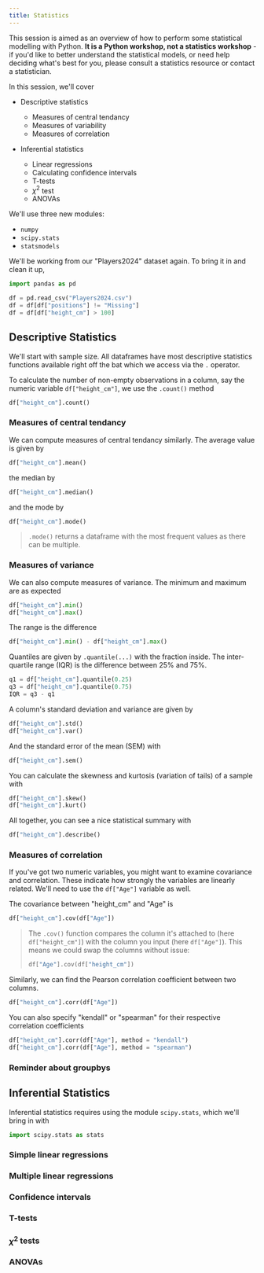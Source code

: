 ```yaml
---
title: Statistics
--- 
```


This session is aimed as an overview of how to perform some statistical modelling with Python. **It is a Python workshop, not a statistics workshop** - if you'd like to better understand the statistical models, or need help deciding what's best for you, please consult a statistics resource or contact a statistician.

In this session, we'll cover

- Descriptive statistics
  - Measures of central tendancy
  - Measures of variability
  - Measures of correlation
  
- Inferential statistics
  - Linear regressions
  - Calculating confidence intervals
  - T-tests
  - $\chi^2$ test
  - ANOVAs

We'll use three new modules:
 - `numpy`
 - `scipy.stats`
 - `statsmodels`

We'll be working from our "Players2024" dataset again. To bring it in and clean it up,

```python
import pandas as pd

df = pd.read_csv("Players2024.csv")
df = df[df["positions"] != "Missing"]
df = df[df["height_cm"] > 100]
```

## Descriptive Statistics

We'll start with sample size. All dataframes have most descriptive statistics functions available right off the bat which we access via the `.` operator. 

To calculate the number of non-empty observations in a column, say the numeric variable `df["height_cm"]`, we use the `.count()` method

```python
df["height_cm"].count()
```

### Measures of central tendancy
We can compute measures of central tendancy similarly. The average value is given by

```python
df["height_cm"].mean()
```

the median by

```python
df["height_cm"].median()
```

and the mode by

```python
df["height_cm"].mode()
```

> `.mode()` returns a dataframe with the most frequent values as there can be multiple.


### Measures of variance

We can also compute measures of variance. The minimum and maximum are as expected

```python
df["height_cm"].min()
df["height_cm"].max()
```

The range is the difference

```python
df["height_cm"].min() - df["height_cm"].max()
```

Quantiles are given by `.quantile(...)` with the fraction inside. The inter-quartile range (IQR) is the difference between 25% and 75%.

```python
q1 = df["height_cm"].quantile(0.25)
q3 = df["height_cm"].quantile(0.75)
IQR = q3 - q1
```

A column's standard deviation and variance are given by

```python
df["height_cm"].std()
df["height_cm"].var()
```

And the standard error of the mean (SEM) with

```python
df["height_cm"].sem()
```

You can calculate the skewness and kurtosis (variation of tails) of a sample with

```python
df["height_cm"].skew()
df["height_cm"].kurt()
```

All together, you can see a nice statistical summary with

```python
df["height_cm"].describe()
```

### Measures of correlation

If you've got two numeric variables, you might want to examine covariance and correlation. These indicate how strongly the variables are linearly related. We'll need to use the `df["Age"]` variable as well.

The covariance between "height_cm" and "Age" is

```python
df["height_cm"].cov(df["Age"])
```

> The `.cov()` function compares the column it's attached to (here `df["height_cm"]`) with the column you input (here `df["Age"]`). This means we could swap the columns without issue:
>
> ```python
> df["Age"].cov(df["height_cm"])
> ```

Similarly, we can find the Pearson correlation coefficient between two columns. 

```python
df["height_cm"].corr(df["Age"])
```

You can also specify "kendall" or "spearman" for their respective correlation coefficients

```python
df["height_cm"].corr(df["Age"], method = "kendall")
df["height_cm"].corr(df["Age"], method = "spearman")
```

### Reminder about groupbys

## Inferential Statistics

Inferential statistics requires using the module `scipy.stats`, which we'll bring in with

```python
import scipy.stats as stats
```

### Simple linear regressions

### Multiple linear regressions

### Confidence intervals

### T-tests

### $\chi^2$ tests

### ANOVAs
